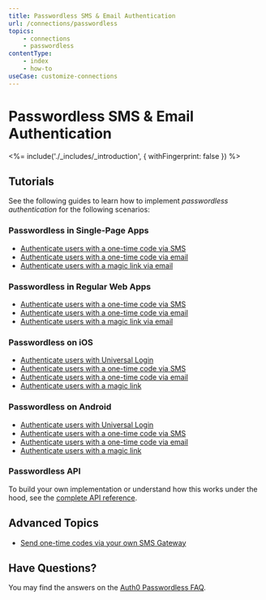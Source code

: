 ```yaml
---
title: Passwordless SMS & Email Authentication
url: /connections/passwordless
topics:
    - connections
    - passwordless
contentType:
    - index
    - how-to
useCase: customize-connections
---
```

# Passwordless SMS & Email Authentication

<!-- markdownlint-disable -->

<%= include('./_includes/_introduction', { withFingerprint: false }) %>

## Tutorials

See the following guides to learn how to implement <dfn data-key="passwordless">passwordless authentication</dfn> for  the following scenarios:

### Passwordless in Single-Page Apps

 - [Authenticate users with a one-time code via SMS](/connections/passwordless/spa-sms)
 - [Authenticate users with a one-time code via email](/connections/passwordless/spa-email-code)
 - [Authenticate users with a magic link via email](/connections/passwordless/spa-email-link)

### Passwordless in Regular Web Apps

 - [Authenticate users with a one-time code via SMS](/connections/passwordless/regular-web-app-sms)
 - [Authenticate users with a one-time code via email](/connections/passwordless/regular-web-app-email-code)
 - [Authenticate users with a magic link via email](/connections/passwordless/regular-web-app-email-link)

### Passwordless on iOS

 - [Authenticate users with Universal Login](/connections/passwordless/native-passwordless-universal)
 - [Authenticate users with a one-time code via SMS](/connections/passwordless/ios-sms-swift)
 - [Authenticate users with a one-time code via email](/connections/passwordless/ios-email-swift)
 - [Authenticate users with a magic link](/connections/passwordless/ios-magic-link)

### Passwordless on Android

 - [Authenticate users with Universal Login](/connections/passwordless/native-passwordless-universal)
 - [Authenticate users with a one-time code via SMS](/connections/passwordless/android-sms)
 - [Authenticate users with a one-time code via email](/connections/passwordless/android-email)
 - [Authenticate users with a magic link](/libraries/lock-android/passwordless-magic-link)

### Passwordless API

To build your own implementation or understand how this works under the hood, see the [complete API reference](/auth-api#passwordless).

## Advanced Topics

 - [Send one-time codes via your own SMS Gateway](/connections/passwordless/sms-gateway)

## Have Questions?

You may find the answers on the [Auth0 Passwordless FAQ](/connections/passwordless/faq).

